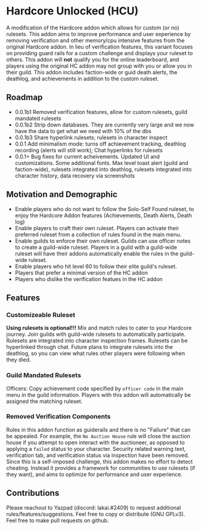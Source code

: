 # Hardcore Unlocked (HCU)
A modification of the Hardcore addon which allows for custom (or no) rulesets.  This addon aims to improve performance and user experience by removing verification and other memory/cpu intensive features from the original Hardcore addon.  In lieu of verification features, this variant focuses on providing guard rails for a custom challenge and displays your ruleset to others. This addon will __not__ qualify you for the online leaderboard, and players using the original HC addon may not group with you or allow you in their guild. This addon includes faction-wide or guid death alerts, the deathlog, and achievements in addition to the custom ruleset.

## Roadmap
- 0.0.1b1 Removed verification features, allow for custom rulesets, guild mandated rulesets
- 0.0.1b2 Strip down databases.  They are currently very large and we now have the data to get what we need with 10% of the dbs
- 0.0.1b3 Share hyperlink rulesets; rulesets in character inspect
- 0.0.1  Add minimalism mode: turns off achievement tracking, deathlog recording (alerts will still work); Chat hyperlinks for rulesets
- 0.0.1+ Bug fixes for current acheivements.  Updated UI and customizations. Some additional fonts. Max level toast alert (guild and faction-wide), rulesets integrated into deathlog, rulesets integrated into character history, data recovery via screenshots

## Motivation and Demographic
- Enable players who do not want to follow the Solo-Self Found ruleset, to enjoy the Hardcore Addon features (Achievements, Death Alerts, Death log)
- Enable players to craft their own ruleset.  Players can activate their preferred ruleset from a collection of rules found in the main menu.
- Enable guilds to enforce their own ruleset.  Guilds can use officer notes to create a guild-wide ruleset.  Players in a guild with a guild-wide ruleset will have their addons automatically enable the rules in the guild-wide ruleset.
- Enable players who hit level 60 to follow their elite guild's ruleset.
- Players that prefer a minimal version of the HC addon
- Players who dislike the verification featues in the HC addon


## Features

### Customizeable Ruleset
**Using rulesets is optional!!!** Mix and match rules to cater to your Hardcore journey.  Join guilds with guild-wide rulesets to automatically participate.  Rulesets are integrated into character inspection frames. Rulesets can be hyperlinked through chat.  Future plans to integrate rulesets into the deathlog, so you can view what rules other players were following when they died.

### Guild Mandated Rulesets
Officers: Copy achievement code specified by `officer code` in the main menu in the guild information.  Players with this addon will automatically be assigned the matching ruleset.

### Removed Verification Components
Rules in this addon function as guiderails and there is no "Failure" that can be appealed.  For example, the `No Auction House` rule will close the auction house if you attempt to open interact with the auctioneer, as opposed to applying a `failed` status to your character.  Security related warning text, verification tab, and verification status via inspection have been removed.  Since this is a self-imposed challenge, this addon makes no effort to detect cheating. Instead it provides a framework for communities to use rulesets (if they want), and aims to optimize for performance and user experience.

## Contributions

Please reachout to Yazpad (discord: lakai.#2409) to request additional rules/features/suggestions.  Feel free to copy or distribute (GNU GPLv3).  Feel free to make pull requests on github.
